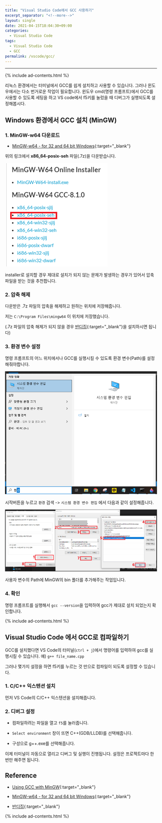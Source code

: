 ```yaml
---
title: "Visual Studio Code에서 GCC 사용하기"
excerpt_separator: "<!--more-->"
layout: single
date: 2021-04-15T18:04:30+09:00
categories:
  - Visual Studio Code
tags:
  - Visual Studio Code
  - GCC
permalink: /vscode/gcc/
---
```

---
{% include ad-contents.html %}


리눅스 환경에서는 터미널에서 GCC를 쉽게 설치하고 사용할 수 있습니다. 그러나 윈도우에서는 다소 번거로운 작업이 필요합니다. 윈도우 cmd(명령 프롬프트)에서 GCC를 사용할 수 있도록 세팅을 하고 VS code에서 f5키를 눌렀을 때 디버그가 실행되도록 설정해봅시다.

<!--more-->


## Windows 환경에서 GCC 설치 (MinGW)

### 1. MinGW-w64 다운로드

* [MinGW-w64 - for 32 and 64 bit Windows](https://sourceforge.net/projects/mingw-w64/files/){:target="_blank"}

위의 링크에서 **x86_64-posix-seh** 파일(.7z)을 다운받습니다.

![download](/assets/post-images/vscode-gcc/download.png)

installer로 설치할 경우 제대로 설치가 되지 않는 문제가 발생하는 경우가 있어서 압축파일을 받는 것을 추천합니다.

### 2. 압축 해제

다운받은 .7z 파일의 압축을 해제하고 원하는 위치에 저장해줍니다.

저는 `C:\Program Files\mingw64` 이 위치에 저장했습니다.

(.7z 파일의 압축 해제가 되지 않을 경우 [반디집](https://kr.bandisoft.com/bandizip/){:target="_blank"}을 설치하시면 됩니다)

### 3. 환경 변수 설정

명령 프롬프트의 어느 위치에서나 GCC를 실행시킬 수 있도록 환경 변수(Path)를 설정해줘야합니다.

![path](/assets/post-images/vscode-gcc/path.png)

시작버튼을 누르고 `환경` 검색 -> `시스템 환경 변수 편집` 에서 다음과 같이 설정해줍니다.

![path2](/assets/post-images/vscode-gcc/path2.png)

사용자 변수의 Path에 MinGW의 bin 폴더를 추가해주는 작업입니다.

### 4. 확인

명령 프롬프트를 실행해서 `gcc --version`을 입력하여 gcc가 제대로 설치 되었는지 확인합니다.

{% include ad-contents.html %}

## Visual Studio Code 에서 GCC로 컴파일하기

GCC를 설치했다면 VS Code의 터미널(`ctrl + j`)에서 명령어를 입력하여 gcc를 실행시킬 수 있습니다. 예) `g++ file_name.cpp`

그러나 몇가지 설정을 하면 f5키를 누르는 것 만으로 컴파일이 되도록 설정할 수 있습니다.

### 1. C/C++ 익스텐션 설치

먼저 VS Code의 C/C++ 익스텐션을 설치해줍니다.

### 2. 디버그 설정

* 컴파일하려는 파일을 열고 `f5`를 눌러줍니다.

* `Select environment` 창이 뜨면 C++(GDB/LLDB)를 선택해줍니다.

* 구성으로 g++.exe를 선택해줍니다.

이제 터미널이 자동으로 열리고 디버그 및 실행이 진행됩니다. 설정은 프로젝트마다 한번만 해주면 됩니다.

## Reference

* [Using GCC with MinGW](https://code.visualstudio.com/docs/cpp/config-mingw){:target="_blank"}

* [MinGW-w64 - for 32 and 64 bit Windows](https://sourceforge.net/projects/mingw-w64/files/){:target="_blank"}

* [반디집](https://kr.bandisoft.com/bandizip/){:target="_blank"}

{% include ad-contents.html %}
